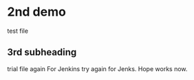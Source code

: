 # 2nd demo 
test file 
## 3rd subheading 

trial file again
For Jenkins 
try again for Jenks. Hope works now.
